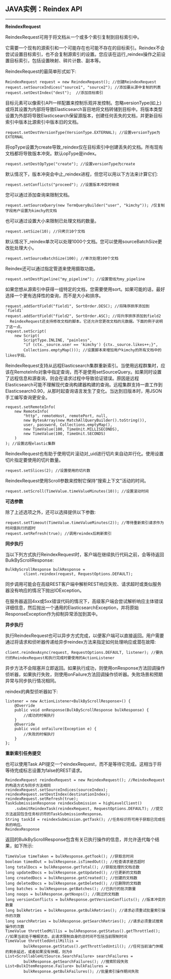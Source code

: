 ## JAVA实例：Reindex API

------

**ReindexRequest**

 ReindexRequest可用于将文档从一个或多个索引复制到目标索引中。

 它需要一个现有的源索引和一个可能存在也可能不存在的目标索引。Reindex不会尝试设置目标索引，也不会复制源索引的设置。您应该在运行_reindex操作之前设置目标索引，包括设置映射、碎片计数、副本等。

 ReindexRequest的最简单形式如下:

```
ReindexRequest request = new ReindexRequest(); //创建ReindexRequest
request.setSourceIndices("source1", "source2"); //添加要从源中复制的列表
request.setDestIndex("dest");  //添加目标索引
```

 目标元素可以像索引API一样配置来控制乐观并发控制。忽略versionType(如上)或将其设置为内部将导致Elasticsearch盲目地将文档转储到目标中。将版本类型设置为外部将导致Elasticsearch保留源版本，创建任何丢失的文档，并更新目标索引中版本比源索引中版本旧的文档。

```
request.setDestVersionType(VersionType.EXTERNAL); //设置versionType为EXTERNAL
```



 将opType设置为create导致_reindex仅在目标索引中创建丢失的文档。所有现有文档都将导致版本冲突。默认opType是index。



```
request.setDestOpType("create"); //设置versionType为create
```

 默认情况下，版本冲突会中止_reindex进程，但您可以用以下方法来计算它们:

```
request.setConflicts("proceed"); //设置版本冲突时继续
```

 您可以通过添加查询来限制文档。

```
request.setSourceQuery(new TermQueryBuilder("user", "kimchy")); /仅复制字段用户设置为kimchy的文档
```

 也可以通过设置大小来限制已处理文档的数量。

```
request.setSize(10); //只拷贝10个文档
```

 默认情况下_reindex单次可以处理1000个文档。您可以使用sourceBatchSize更改批处理大小。

```
request.setSourceBatchSize(100); //单次处理100个文档
```

 Reindex还可以通过指定管道来使用摄取功能。

```
request.setDestPipeline("my_pipeline"); //设置管线为my_pipeline
```

 如果您想从源索引中获得一组特定的文档，您需要使用sort。如果可能的话，最好选择一个更有选择性的查询，而不是大小和排序。

```
request.addSortField("field1", SortOrder.DESC); //将降序排序添加到`field1`
request.addSortField("field2", SortOrder.ASC); //将升序排序添加到field2
  ReindexRequest还支持修改文档的脚本。它还允许您更改文档的元数据。下面的例子说明了这一点。
request.setScript(
    new Script(
        ScriptType.INLINE, "painless",
        "if (ctx._source.user == 'kimchy') {ctx._source.likes++;}",
        Collections.emptyMap())); //设置脚本来增加用户kimchy的所有文档中的likes字段。
```



 ReindexRequest支持从远程Elasticsearch集群重新索引。当使用远程群集时，应该在RemoteInfo对象中指定查询，而不是使用setSourceQuery。如果同时设置了远程信息和源查询，则会在请求过程中导致验证错误。原因是远程Elasticsearch可能不理解现代查询构建器构建的查询。远程集群支持一直工作到Elasticsearch0.90，从那时起查询语言发生了变化。当达到旧版本时，用JSON手工编写查询更安全。

```
request.setRemoteInfo(
    new RemoteInfo(
        "http", remoteHost, remotePort, null,
        new BytesArray(new MatchAllQueryBuilder().toString()),
        user, password, Collections.emptyMap(),
        new TimeValue(100, TimeUnit.MILLISECONDS),
        new TimeValue(100, TimeUnit.SECONDS)
    )
); //设置远程elastic集群
```

 ReindexRequest也有助于使用切片滚动对_uid进行切片来自动并行化。使用设置切片指定要使用的切片数量。

```
request.setSlices(2); //设置使用的切片数
```

 ReindexRequest使用Scroll参数来控制它保持“搜索上下文”活动的时间。

```
request.setScroll(TimeValue.timeValueMinutes(10)); //设置滚动时间
```

**可选参数**

 除了上述选项之外，还可以选择提供以下参数:

```
request.setTimeout(TimeValue.timeValueMinutes(2)); //等待重新索引请求作为时间值执行的超时
request.setRefresh(true); //调用reindex后刷新索引
```

**同步执行**

 当以下列方式执行ReindexRequest时，客户端在继续执行代码之前，会等待返回BulkByScrollResponse:

```
BulkByScrollResponse bulkResponse =
        client.reindex(request, RequestOptions.DEFAULT);
```

 同步调用可能会在高级REST客户端中解析REST响应失败、请求超时或类似服务器没有响应的情况下抛出IOException。

 在服务器返回4xx或5xx错误代码的情况下，高级客户端会尝试解析响应主体错误详细信息，然后抛出一个通用的ElasticsearchException，并将原始ResponseException作为抑制异常添加到其中。

**异步执行**

 执行ReindexRequest也可以异步方式完成，以便客户端可以直接返回。用户需要通过将请求和侦听器传递给异步reindex方法来指定如何处理响应或潜在故障:

```
client.reindexAsync(request, RequestOptions.DEFAULT, listener); //要执行的ReindexRequest和执行完成时要使用的ActionListener
```

 异步方法不会阻塞并立即返回。如果执行成功，则使用onResponse方法回调操作侦听器，如果执行失败，则使用onFailure方法回调操作侦听器。失败场景和预期异常与同步执行情况相同。

 reindex的典型侦听器如下:

```
listener = new ActionListener<BulkByScrollResponse>() {
    @Override
    public void onResponse(BulkByScrollResponse bulkResponse) {
        //成功的时候执行
    }
    @Override
    public void onFailure(Exception e) {
        //失败的时候执行
    }
};
```

**重新索引任务提交**

 也可以使用Task API提交一个eindexRequest，而不是等待它完成。这相当于将等待完成标志设置为false的REST请求。

```
ReindexRequest reindexRequest = new ReindexRequest(); //ReindexRequest的构造方式与同步方法相同
reindexRequest.setSourceIndices(sourceIndex);
reindexRequest.setDestIndex(destinationIndex);
reindexRequest.setRefresh(true);
TaskSubmissionResponse reindexSubmission = highLevelClient()
    .submitReindexTask(reindexRequest, RequestOptions.DEFAULT); //提交方法返回包含任务标识符的TaskSubmissionResponse。
String taskId = reindexSubmission.getTask(); //任务标识符可用于获取已完成任务的响应。
ReindexResponse
```

 返回的BulkByScrollResponse包含有关已执行操作的信息，并允许迭代每个结果，如下所示:

```
TimeValue timeTaken = bulkResponse.getTook(); //获取总时间
boolean timedOut = bulkResponse.isTimedOut(); //检查请求是否超时
long totalDocs = bulkResponse.getTotal(); //获取处理的文档总数
long updatedDocs = bulkResponse.getUpdated(); //已更新的文档数
long createdDocs = bulkResponse.getCreated(); //创建的文档数
long deletedDocs = bulkResponse.getDeleted(); //已删除的文档数
long batches = bulkResponse.getBatches(); //已执行的批次数量
long noops = bulkResponse.getNoops(); //跳过的文档数
long versionConflicts = bulkResponse.getVersionConflicts(); //版本冲突的数量
long bulkRetries = bulkResponse.getBulkRetries(); //请求必须重试批量索引操作的次数
long searchRetries = bulkResponse.getSearchRetries(); //请求必须重试搜索操作的次数
TimeValue throttledMillis = bulkResponse.getStatus().getThrottled(); //如果当前处于睡眠状态，此请求限制自身的总时间不包括当前限制时间
TimeValue throttledUntilMillis =
        bulkResponse.getStatus().getThrottledUntil(); //任何当前油门休眠的剩余延迟，或者如果没有休眠，则为0
List<ScrollableHitSource.SearchFailure> searchFailures =
        bulkResponse.getSearchFailures(); //搜索阶段失败
List<BulkItemResponse.Failure> bulkFailures =
        bulkResponse.getBulkFailures(); //批量索引操作期间失败
```